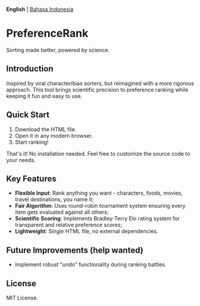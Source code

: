 **English** | [Bahasa Indonesia](https://github.com/mahalisyarifuddin/PreferenceRank/blob/main/README-id.md)

# PreferenceRank
Sorting made better, powered by science.

## Introduction
Inspired by viral character/bias sorters, but reimagined with a more rigorous approach. This tool brings scientific precision to preference ranking while keeping it fun and easy to use.

## Quick Start
1. Download the HTML file.
2. Open it in any modern browser.
3. Start ranking!

That's it! No installation needed. Feel free to customize the source code to your needs.

## Key Features
- **Flexible Input**: Rank anything you want - characters, foods, movies, travel destinations, you name it;
- **Fair Algorithm**: Uses round-robin tournament system ensuring every item gets evaluated against all others;
- **Scientific Scoring**: Implements Bradley-Terry Elo rating system for transparent and relative preference scores;
- **Lightweight**: Single HTML file, no external dependencies.

## Future Improvements (help wanted)
- Implement robust "undo" functionality during ranking battles.

## License
MIT License.
